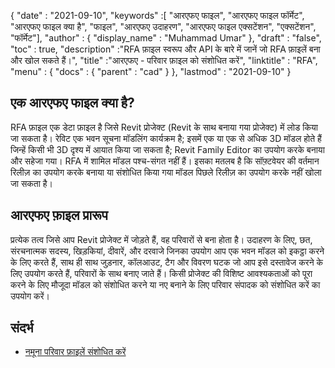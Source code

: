 {
  "date" : "2021-09-10",
  "keywords" :[ "आरएफए फाइल", "आरएफए फाइल फॉर्मेट", "आरएफए फाइल क्या है", "फाइल", "आरएफए उदाहरण", "आरएफए फाइल एक्सटेंशन", "एक्सटेंशन", "फॉर्मेट"],
  "author" : {
    "display_name" : "Muhammad Umar"
},
  "draft" : "false",
  "toc" : true,
  "description" :"RFA फ़ाइल स्वरूप और API के बारे में जानें जो RFA फ़ाइलें बना और खोल सकते हैं।",
  "title" :"आरएफए - परिवार फ़ाइल को संशोधित करें",
  "linktitle" : "RFA",
  "menu" : {
    "docs" : {
      "parent" : "cad"
}
},
  "lastmod" : "2021-09-10"
}

## एक आरएफए फाइल क्या है?
RFA फ़ाइल एक डेटा फ़ाइल है जिसे Revit प्रोजेक्ट (Revit के साथ बनाया गया प्रोजेक्ट) में लोड किया जा सकता है। रेविट एक भवन सूचना मॉडलिंग कार्यक्रम है; इसमें एक या एक से अधिक 3D मॉडल होते हैं जिन्हें किसी भी 3D दृश्य में आयात किया जा सकता है; Revit Family Editor का उपयोग करके बनाया और सहेजा गया। RFA में शामिल मॉडल पश्च-संगत नहीं हैं। इसका मतलब है कि सॉफ़्टवेयर की वर्तमान रिलीज़ का उपयोग करके बनाया या संशोधित किया गया मॉडल पिछले रिलीज़ का उपयोग करके नहीं खोला जा सकता है।


## आरएफए फ़ाइल प्रारूप
प्रत्येक तत्व जिसे आप Revit प्रोजेक्ट में जोड़ते हैं, वह परिवारों से बना होता है। उदाहरण के लिए, छत, संरचनात्मक सदस्य, खिड़कियां, दीवारें, और दरवाजे जिनका उपयोग आप एक भवन मॉडल को इकट्ठा करने के लिए करते हैं, साथ ही साथ जुड़नार, कॉलआउट, टैग और विवरण घटक जो आप इसे दस्तावेज करने के लिए उपयोग करते हैं, परिवारों के साथ बनाए जाते हैं। किसी प्रोजेक्ट की विशिष्ट आवश्यकताओं को पूरा करने के लिए मौजूदा मॉडल को संशोधित करने या नए बनाने के लिए परिवार संपादक को संशोधित करें का उपयोग करें।


## संदर्भ

* [नमूना परिवार फ़ाइलें संशोधित करें](https://help.autodesk.com/view/RVT/2021/ENU/?guid=GUID-73E0E508-B9DA-4405-BAB4-C46D803BC1DE)


